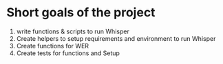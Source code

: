 # Short goals of the project
1. write functions & scripts to run Whisper
2. Create helpers to setup requirements and environment to run Whisper
3. Create functions for WER 
4. Create tests for functions and Setup